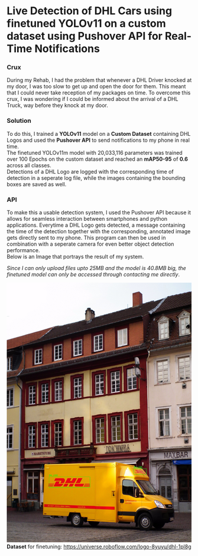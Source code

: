 # Live Detection of DHL Cars using finetuned YOLOv11 on a custom dataset using Pushover API for Real-Time Notifications
### Crux
During my Rehab, I had the problem that whenever a DHL Driver knocked at my door, I was too slow to get up and open the door for them. This meant that I could never take reception of my packages on time. To overcome this crux, I was wondering if I could be informed about the arrival of a DHL Truck, way before they knock at my door. 
### Solution
To do this, I trained a **YOLOv11** model on a **Custom Dataset** containing DHL Logos and used the **Pushover API** to send notifications to my phone in real time.</br>
The finetuned YOLOv11m model with 20,033,116 parameters was trained over 100 Epochs on the custom dataset and reached an **mAP50-95** of **0.6** across all classes.</br>
Detections of a DHL Logo are logged with the corresponding time of detection in a seperate log file, while the images containing the bounding boxes are saved as well. 
### API
To make this a usable detection system, I used the Pushover API because it allows for seamless interaction between smartphones and python applications. Everytime a DHL Logo gets detected, a message containing the time of the detection together with the corresponding, annotated image gets directly sent to my phone. This program can then be used in combination with a seperate camera for even better object detection performance.</br>
Below is an Image that portrays the result of my system.


*Since I can only upload files upto 25MB and the model is 40.8MB big, the finetuned model can only be accessed through contacting me directly*.

<img src="https://github.com/fylexx/Projects/blob/main/Live_DHL_Detection_YOLO/detection_2025-07-17%2019-40-31.jpg" width="500" height="700"> </br>
**Dataset** for finetuning: https://universe.roboflow.com/logo-8yuyu/dhl-1pl8g
